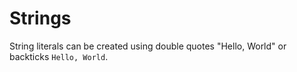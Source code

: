 # Strings

String literals can be created using double quotes "Hello, World" or backticks `Hello, World`.

